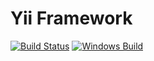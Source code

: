# Yii Framework

[![Build Status](https://travis-ci.org/xutl/yiic.svg?branch=master)](https://travis-ci.org/xutl/yiic)
[![Windows Build](https://ci.appveyor.com/api/projects/status/euspmsy056tdxh0f/branch/master?svg=true)](https://ci.appveyor.com/project/xutl/yiic/branch/master)

